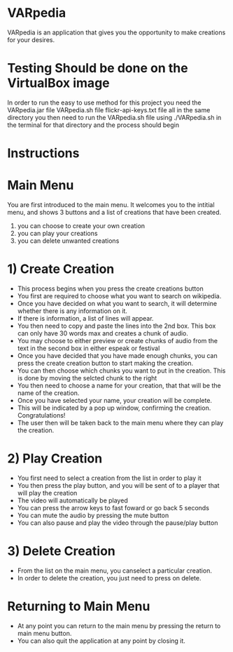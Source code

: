 # VARpedia

VARpedia is an application that gives you the opportunity to make creations for your desires.

# Testing Should be done on the VirtualBox image
In order to run the easy to use method for this project you need the 
VARpedia.jar file
VARpedia.sh file 
flickr-api-keys.txt file
all in the same directory
you then need to run the VARpedia.sh file
using ./VARpedia.sh in the terminal for that directory
and the process should begin
# Instructions

# Main Menu

You are first introduced to the main menu.
It welcomes you to the intitial menu, and shows 3 buttons and a list of creations that have been created.
1) you can choose to create your own creation
2) you can play your creations
3) you can delete unwanted creations

# 1) Create Creation
 - This process begins when you press the create creations button
 - You first are required to choose what you want to search on wikipedia.
 - Once you have decided on what you want to search, it will determine whether there is any information on it.
 - If there is information, a list of lines will appear.
 - You then need to copy and paste the lines into the 2nd box. This box can only have 30 words max and creates a chunk of audio.
 - You may choose to either preview or create chunks of audio from the text in the second box in  either espeak or festival
 - Once you have decided that you have made enough chunks, you can press the create creation button to start making the creation.
 - You can then choose which chunks you want to put in the creation. This is done by moving the selcted chunk to the right
 - You then need to choose a name for your creation, that that will be the name of the creation.
 - Once you have selected your name, your creation will be complete. 
 - This will be indicated by a pop up window, confirming the creation. Congratulations!
 - The user then will be taken back to the main menu where they can play the creation.
 

# 2) Play Creation
 - You first need to select a creation from the list in order to play it
 - You then press the play button, and you will be sent of to a player that will play the creation
 - The video will automatically be played
 - You can press the arrow keys to fast foward or go back 5 seconds
 - You can mute the audio by pressing the mute button
 - You can also pause and play the video through the pause/play button

# 3) Delete Creation
 - From the list on the main menu, you canselect a particular creation.
 - In order to delete the creation, you just need to press on delete.

 
# Returning to Main Menu
 - At any point you can return to the main menu by pressing the return to main menu button.
 - You can also quit the application at any point by closing it.

